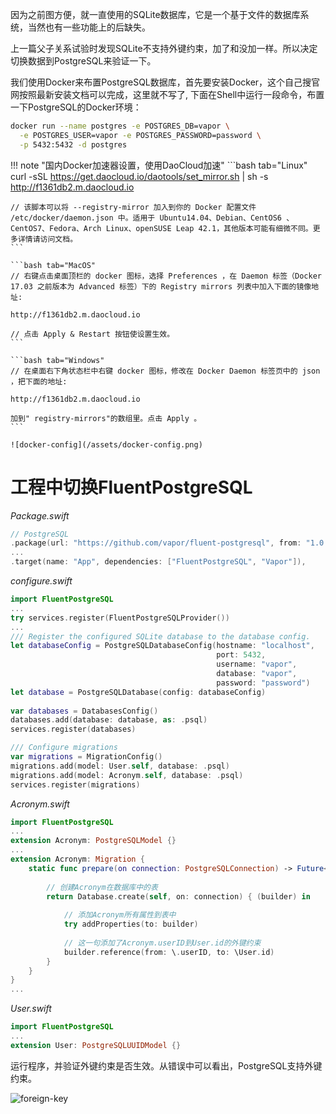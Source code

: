 因为之前图方便，就一直使用的SQLite数据库，它是一个基于文件的数据库系统，当然也有一些功能上的后缺失。

上一篇父子关系试验时发现SQLite不支持外键约束，加了和没加一样。所以决定切换数据到PostgreSQL来验证一下。

我们使用Docker来布置PostgreSQL数据库，首先要安装Docker，这个自己搜官网按照最新安装文档可以完成，这里就不写了, 下面在Shell中运行一段命令，布置一下PostgreSQL的Docker环境：

```bash
docker run --name postgres -e POSTGRES_DB=vapor \
  -e POSTGRES_USER=vapor -e POSTGRES_PASSWORD=password \
  -p 5432:5432 -d postgres
```

!!! note "国内Docker加速器设置，使用DaoCloud加速"
    ```bash tab="Linux"
    curl -sSL https://get.daocloud.io/daotools/set_mirror.sh | sh -s    http://f1361db2.m.daocloud.io

    // 该脚本可以将 --registry-mirror 加入到你的 Docker 配置文件 /etc/docker/daemon.json 中。适用于 Ubuntu14.04、Debian、CentOS6 、CentOS7、Fedora、Arch Linux、openSUSE Leap 42.1，其他版本可能有细微不同。更多详情请访问文档。
    ```

    ```bash tab="MacOS"
    // 右键点击桌面顶栏的 docker 图标，选择 Preferences ，在 Daemon 标签（Docker 17.03 之前版本为 Advanced 标签）下的 Registry mirrors 列表中加入下面的镜像地址:
    
    http://f1361db2.m.daocloud.io

    // 点击 Apply & Restart 按钮使设置生效。
    ```

    ```bash tab="Windows"
    // 在桌面右下角状态栏中右键 docker 图标，修改在 Docker Daemon 标签页中的 json ，把下面的地址:

    http://f1361db2.m.daocloud.io

    加到" registry-mirrors"的数组里。点击 Apply 。
    ```

    ![docker-config](/assets/docker-config.png)

# 工程中切换FluentPostgreSQL

*Package.swift*
```swift
// PostgreSQL
.package(url: "https://github.com/vapor/fluent-postgresql", from: "1.0.0")
...
.target(name: "App", dependencies: ["FluentPostgreSQL", "Vapor"]),
```
*configure.swift*
```swift
import FluentPostgreSQL
...
try services.register(FluentPostgreSQLProvider())
...
/// Register the configured SQLite database to the database config.
let databaseConfig = PostgreSQLDatabaseConfig(hostname: "localhost",
                                              port: 5432,
                                              username: "vapor",
                                              database: "vapor",
                                              password: "password")
let database = PostgreSQLDatabase(config: databaseConfig)
 
var databases = DatabasesConfig()
databases.add(database: database, as: .psql)
services.register(databases)

/// Configure migrations
var migrations = MigrationConfig()
migrations.add(model: User.self, database: .psql)
migrations.add(model: Acronym.self, database: .psql)
services.register(migrations)
```

*Acronym.swift*
```swift
import FluentPostgreSQL
...
extension Acronym: PostgreSQLModel {}
...
extension Acronym: Migration {
    static func prepare(on connection: PostgreSQLConnection) -> Future<Void> {
        
        // 创建Acronym在数据库中的表
        return Database.create(self, on: connection) { (builder) in
            
            // 添加Acronym所有属性到表中
            try addProperties(to: builder)
            
            // 这一句添加了Acronym.userID到User.id的外键约束
            builder.reference(from: \.userID, to: \User.id)
        }
    }
}
...
```

*User.swift*
```swift
import FluentPostgreSQL
...
extension User: PostgreSQLUUIDModel {}
```

运行程序，并验证外键约束是否生效。从错误中可以看出，PostgreSQL支持外键约束。

![foreign-key](/assets/foregin-key.png)